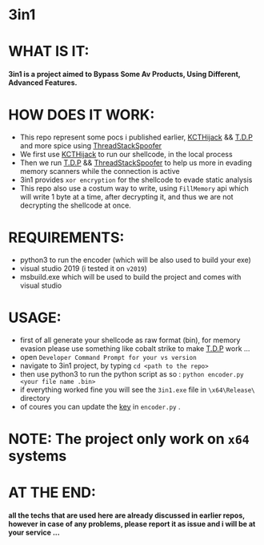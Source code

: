 # 3in1

# WHAT IS IT:
#### 3in1 is a project aimed to Bypass Some Av Products, Using Different, Advanced Features.

# HOW DOES IT WORK:
* This repo represent some pocs i published earlier, [KCTHijack](https://gitlab.com/ORCA666/kcthijack) && [T.D.P](https://gitlab.com/ORCA666/t.d.p) and more spice using [ThreadStackSpoofer](https://github.com/mgeeky/ThreadStackSpoofer)
* We first use [KCTHijack](https://gitlab.com/ORCA666/kcthijack) to run our shellcode, in the local process
* Then we run [T.D.P](https://gitlab.com/ORCA666/t.d.p) && [ThreadStackSpoofer](https://github.com/mgeeky/ThreadStackSpoofer) to help us more in evading memory scanners while the connection is active
* 3in1 provides `xor encryption` for the shellcode to evade static analysis
* This repo also use a costum way to write, using `FillMemory` api which will write 1 byte at a time, after decrypting it, and thus we are not decrypting the shellcode at once.

# REQUIREMENTS: 
* python3 to run the encoder (which will be also used to build your exe)
* visual studio 2019 (i tested it on `v2019`)
* msbuild.exe which will be used to build the project and comes with visual studio

# USAGE:
* first of all generate your shellcode as raw format (bin), for memory evasion please use something like cobalt strike to make [T.D.P](https://gitlab.com/ORCA666/t.d.p) work ...
* open `Developer Command Prompt for your vs version`
* navigate to 3in1 project, by typing `cd <path to the repo>` 
* then use python3 to run the python script as so : `python encoder.py <your file name .bin>`
* if everything worked fine you will see the `3in1.exe` file in `\x64\Release\` directory
* of coures you can update the [key](https://gitlab.com/ORCA666/3in1/-/blob/main/encoder.py#L5) in `encoder.py` .

# NOTE: The project only work on `x64` systems

# AT THE END:
#### all the techs that are used here are already discussed in earlier repos, however in case of any problems, please report it as issue and i will be at your service ...






